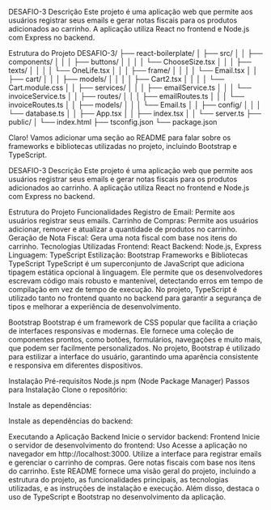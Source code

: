 DESAFIO-3
Descrição
Este projeto é uma aplicação web que permite aos usuários registrar seus emails e gerar notas fiscais para os produtos adicionados ao carrinho. A aplicação utiliza React no frontend e Node.js com Express no backend.

Estrutura do Projeto
DESAFIO-3/
├── react-boilerplate/
│   ├── src/
│   │   ├── components/
│   │   │   ├── buttons/
│   │   │   │   └── ChooseSize.tsx
│   │   │   ├── texts/
│   │   │   │   └── OneLife.tsx
│   │   │   ├── frame/
│   │   │   │   └── Email.tsx
│   │   ├── cart/
│   │   │   ├── models/
│   │   │   │   ├── Cart2.tsx
│   │   │   │   └── Cart.module.css
│   │   ├── services/
│   │   │   ├── emailService.ts
│   │   │   └── invoiceService.ts
│   │   ├── routes/
│   │   │   ├── emailRoutes.ts
│   │   │   └── invoiceRoutes.ts
│   │   ├── models/
│   │   │   └── Email.ts
│   │   ├── config/
│   │   │   └── database.ts
│   │   ├── App.tsx
│   │   ├── index.tsx
│   │   └── server.ts
├── public/
│   └── index.html
├── tsconfig.json
└── package.json

Claro! Vamos adicionar uma seção ao README para falar sobre os frameworks e bibliotecas utilizadas no projeto, incluindo Bootstrap e TypeScript.

DESAFIO-3
Descrição
Este projeto é uma aplicação web que permite aos usuários registrar seus emails e gerar notas fiscais para os produtos adicionados ao carrinho. A aplicação utiliza React no frontend e Node.js com Express no backend.

Estrutura do Projeto
Funcionalidades
Registro de Email: Permite aos usuários registrar seus emails.
Carrinho de Compras: Permite aos usuários adicionar, remover e atualizar a quantidade de produtos no carrinho.
Geração de Nota Fiscal: Gera uma nota fiscal com base nos itens do carrinho.
Tecnologias Utilizadas
Frontend: React
Backend: Node.js, Express
Linguagem: TypeScript
Estilização: Bootstrap
Frameworks e Bibliotecas
TypeScript
TypeScript é um superconjunto de JavaScript que adiciona tipagem estática opcional à linguagem. Ele permite que os desenvolvedores escrevam código mais robusto e mantenível, detectando erros em tempo de compilação em vez de tempo de execução. No projeto, TypeScript é utilizado tanto no frontend quanto no backend para garantir a segurança de tipos e melhorar a experiência de desenvolvimento.

Bootstrap
Bootstrap é um framework de CSS popular que facilita a criação de interfaces responsivas e modernas. Ele fornece uma coleção de componentes prontos, como botões, formulários, navegações e muito mais, que podem ser facilmente personalizados. No projeto, Bootstrap é utilizado para estilizar a interface do usuário, garantindo uma aparência consistente e responsiva em diferentes dispositivos.

Instalação
Pré-requisitos
Node.js
npm (Node Package Manager)
Passos para Instalação
Clone o repositório:

Instale as dependências:

Instale as dependências do backend:

Executando a Aplicação
Backend
Inicie o servidor backend:
Frontend
Inicie o servidor de desenvolvimento do frontend:
Uso
Acesse a aplicação no navegador em http://localhost:3000.
Utilize a interface para registrar emails e gerenciar o carrinho de compras.
Gere notas fiscais com base nos itens do carrinho.
Este README fornece uma visão geral do projeto, incluindo a estrutura do projeto, as funcionalidades principais, as tecnologias utilizadas, e as instruções de instalação e execução. Além disso, destaca o uso de TypeScript e Bootstrap no desenvolvimento da aplicação.
